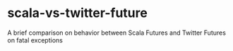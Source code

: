 # scala-vs-twitter-future
A brief comparison on behavior between Scala Futures and Twitter Futures on fatal exceptions
